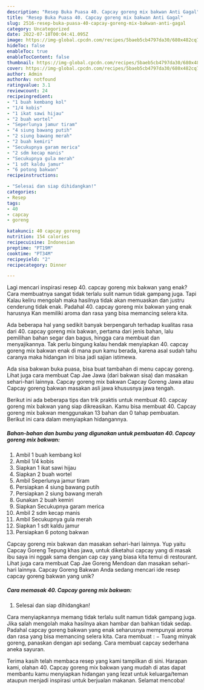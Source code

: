 ```yaml
---
description: "Resep Buka Puasa 40. Capcay goreng mix bakwan Anti Gagal"
title: "Resep Buka Puasa 40. Capcay goreng mix bakwan Anti Gagal"
slug: 2516-resep-buka-puasa-40-capcay-goreng-mix-bakwan-anti-gagal
category: Uncategorized
date: 2022-07-18T00:04:41.095Z
image: https://img-global.cpcdn.com/recipes/5baeb5cb4797da30/680x482cq70/40-capcay-goreng-mix-bakwan-foto-resep-utama.jpg
hideToc: false
enableToc: true
enableTocContent: false
thumbnail: https://img-global.cpcdn.com/recipes/5baeb5cb4797da30/680x482cq70/40-capcay-goreng-mix-bakwan-foto-resep-utama.jpg
cover: https://img-global.cpcdn.com/recipes/5baeb5cb4797da30/680x482cq70/40-capcay-goreng-mix-bakwan-foto-resep-utama.jpg
author: Admin
authorAv: notfound
ratingvalue: 3.1
reviewcount: 24
recipeingredient:
- "1 buah kembang kol"
- "1/4 kobis"
- "1 ikat sawi hijau"
- "2 buah wortel"
- "Seperlunya jamur tiram"
- "4 siung bawang putih"
- "2 siung bawang merah"
- "2 buah kemiri"
- "Secukupnya garam merica"
- "2 sdm kecap manis"
- "Secukupnya gula merah"
- "1 sdt kaldu jamur"
- "6 potong bakwan"
recipeinstructions:

- "Selesai dan siap dihidangkan!"
categories:
- Resep
tags:
- 40
- capcay
- goreng

katakunci: 40 capcay goreng 
nutrition: 154 calories
recipecuisine: Indonesian
preptime: "PT19M"
cooktime: "PT34M"
recipeyield: "2"
recipecategory: Dinner

---
```



Lagi mencari inspirasi resep 40. capcay goreng mix bakwan yang enak? Cara membuatnya sangat tidak terlalu sulit namun tidak gampang juga. Tapi Kalau keliru mengolah maka hasilnya tidak akan memuaskan dan justru cenderung tidak enak. Padahal 40. capcay goreng mix bakwan yang enak harusnya Kan memiliki aroma dan rasa yang bisa memancing selera kita.


Ada beberapa hal yang sedikit banyak berpengaruh terhadap kualitas rasa dari 40. capcay goreng mix bakwan, pertama dari jenis bahan, lalu pemilihan bahan segar dan bagus, hingga cara membuat dan menyajikannya. Tak perlu bingung kalau hendak menyiapkan 40. capcay goreng mix bakwan enak di mana pun kamu berada, karena asal sudah tahu caranya maka hidangan ini bisa jadi sajian istimewa.

Ada sisa bakwan buka puasa, bisa buat tambahan di menu capcay goreng. Lihat juga cara membuat Cap Jae Jawa (dari bakwan sisa) dan masakan sehari-hari lainnya. Capcay goreng mix bakwan Capcay Goreng Jawa atau Capcay goreng bakwan masakan asli jawa khususnya jawa tengah.


Berikut ini ada beberapa tips dan trik praktis untuk membuat 40. capcay goreng mix bakwan yang siap dikreasikan. Kamu bisa membuat 40. Capcay goreng mix bakwan menggunakan 13 bahan dan 0 tahap pembuatan. Berikut ini cara dalam menyiapkan hidangannya.

<!--inarticleads1-->

##### Bahan-bahan dan bumbu yang digunakan untuk pembuatan 40. Capcay goreng mix bakwan:

1. Ambil 1 buah kembang kol
1. Ambil 1/4 kobis
1. Siapkan 1 ikat sawi hijau
1. Siapkan 2 buah wortel
1. Ambil Seperlunya jamur tiram
1. Persiapkan 4 siung bawang putih
1. Persiapkan 2 siung bawang merah
1. Gunakan 2 buah kemiri
1. Siapkan Secukupnya garam merica
1. Ambil 2 sdm kecap manis
1. Ambil Secukupnya gula merah
1. Siapkan 1 sdt kaldu jamur
1. Persiapkan 6 potong bakwan


Capcay goreng mix bakwan dan masakan sehari-hari lainnya. Yup yaitu Capcay Goreng Tepung khas jawa, untuk diketahui capcay yang di masak ibu saya ini nggak sama dengan cap cay yang biasa kita temui di restourant. Lihat juga cara membuat Cap Jae Goreng Mendoan dan masakan sehari-hari lainnya. Capcay Goreng Bakwan Anda sedang mencari ide resep capcay goreng bakwan yang unik? 

<!--inarticleads2-->

##### Cara memasak 40. Capcay goreng mix bakwan:


1. Selesai dan siap dihidangkan!

Cara menyiapkannya memang tidak terlalu sulit namun tidak gampang juga. Jika salah mengolah maka hasilnya akan hambar dan bahkan tidak sedap. Padahal capcay goreng bakwan yang enak seharusnya mempunyai aroma dan rasa yang bisa memancing selera kita. Cara membuat : − Tuang minyak goreng, panaskan dengan api sedang. Cara membuat capcay sederhana aneka sayuran. 

Terima kasih telah membaca resep yang kami tampilkan di sini. Harapan kami, olahan 40. Capcay goreng mix bakwan yang mudah di atas dapat membantu kamu menyiapkan hidangan yang lezat untuk keluarga/teman ataupun menjadi inspirasi untuk berjualan makanan. Selamat mencoba!
